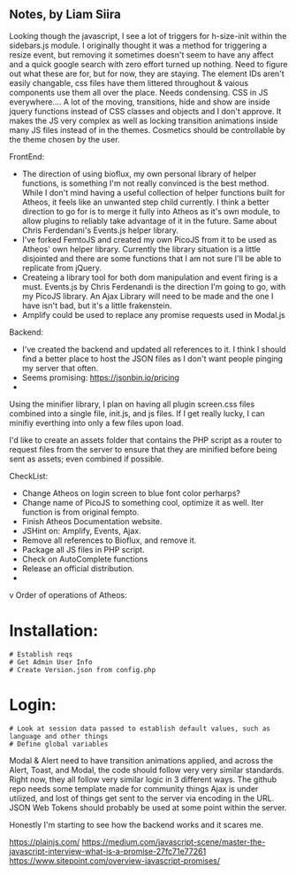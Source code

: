 ## Notes, by Liam Siira

Looking though the javascript, I see a lot of triggers for h-size-init within the sidebars.js module. I originally thought it was a method for triggering a resize event, but removing it sometimes doesn't seem to have any affect and a quick google search with zero effort turned up nothing. Need to figure out what these are for, but for now, they are staying.
The element IDs aren't easily changable, css files have them littered throughout & vaious components use them all over the place. Needs condensing.
CSS in JS everywhere.... A lot of the moving, transitions, hide and show are inside jquery functions instead of CSS classes and objects and I don't approve. It makes the JS very complex as well as locking transition animations inside many JS files instead of in the themes. Cosmetics should be controllable by the theme chosen by the user.

FrontEnd:
 * The direction of using bioflux, my own personal library of helper functions, is something I'm not really convinced is the best method. While I don't mind having a useful collection of helper functions built for Atheos, it feels like an unwanted step child currently. I think a better direction to go for is to merge it fully into Atheos as it's own module, to allow plugins to reliably take advantage of it in the future. Same about Chris Ferdendani's Events.js helper library.
 * I've forked FemtoJS and created my own PicoJS from it to be used as Atheos' own helper library. Currently the library situation is a little disjointed and there are some functions that I am not sure I'll be able to replicate from jQuery.
 * Createing a library tool for both dom manipulation and event firing is a must. Events.js by Chris Ferdenandi is the direction I'm going to go, with my PicoJS library. An Ajax Library will need to be made and the one I have isn't bad, but it's a little frakenstein.
 * Amplify could be used to replace any promise requests used in Modal.js

Backend:
 * I've created the backend and updated all references to it. I think I should find a better place to host the JSON files as I don't want people pinging my server that often.
 * Seems promising: https://jsonbin.io/pricing
 * 
 

Using the minifier library, I plan on having all plugin screen.css files combined into a single file, init.js, and js files. If I get really lucky, I can minifiy everthing into only a few files upon load.

I'd like to create an assets folder that contains the PHP script as a router to request files from the server to ensure that they are minified before being sent as assets; even combined if possible.




CheckList:
* Change Atheos on login screen to blue font color perharps?
* Change name of PicoJS to something cool, optimize it as well. Iter function is from original fempto.
* Finish Atheos Documentation website.
* JSHint on: Amplify, Events, Ajax.
* Remove all references to Bioflux, and remove it.
* Package all JS files in PHP script.
* Check on AutoComplete functions
* Release an official distribution.
* 
 

v
Order of operations of Atheos:
 # Installation:
	# Establish reqs
	# Get Admin User Info
	# Create Version.json from config.php
 # Login:
	# Look at session data passed to establish default values, such as language and other things
	# Define global variables
	
Modal & Alert need to have transition animations applied, and across the Alert, Toast, and Modal, the code should follow very very similar standards. Right now, they all follow very similar logic in 3 different ways.
The github repo needs some template made for community things
Ajax is under utilized, and lost of things get sent to the server via encoding in the URL.
JSON Web Tokens should probably be used at some point within the server.

Honestly I'm starting to see how the backend works and it scares me.

https://plainjs.com/
https://medium.com/javascript-scene/master-the-javascript-interview-what-is-a-promise-27fc71e77261
https://www.sitepoint.com/overview-javascript-promises/